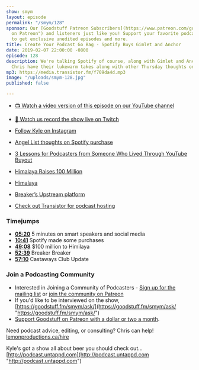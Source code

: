 ```yaml
---
show: smym
layout: episode
permalink: "/smym/128"
sponsor: Our [Goodstuff Patreon Subscribers](https://www.patreon.com/goodstuff "Goodstuff
  on Patreon") and listeners just like you! Support your favorite podcasts directly
  to get exclusive unedited episodes and more.
title: Create Your Podcast Go Bag - Spotify Buys Gimlet and Anchor
date: 2019-02-07 22:00:00 -0800
episode: 128
description: We're talking Spotify of course, along with Gimlet and Anchor. Kyle and
  Chris have their lukewarm takes along with other Thursday thoughts on podcasting.
mp3: https://media.transistor.fm/f709da4d.mp3
image: "/uploads/smym-128.jpg"
published: false

---
```

* [📺 Watch a video version of this episode on our YouTube channel](https://www.youtube.com/watch?v=380EPnxMVKU)
* [👾 Watch us record the show live on Twitch](https://www.twitch.tv/goodstuff_fm)

* [Follow Kyle on Instagram](https://www.instagram.com/kyleroderick/)
* [Angel List thoughts on Spotify purchase](https://sg-mktg.com/MTU0OTU2NTk5MXxYbENBNmFuWHNRNWtHaUQ3cEc1clpzaTBVdkNRSXg0WWlXWmJDNDR4Rnp1dGJPTG4ybmphemZOVWs5dlhiUTlkQ0laQ24yNFg5Rlo3b1VXU2FDd3NuSno5VnJRcUtESG56dFpIblBuN21lWXlmMF9kMGhYRkUxYk5aaTM5VFhQSWlibndPYkJxWERFdkxLMnpHMmpzSXNlQnhIRlJlNnVEb0tobjE4aDBpbjgzM0pENldXcTF4SmpNX2tCNVJQaEpGMTZVaUhxMGNCVTc5cGJNSFNjOEZMTUNhNjhHaFktdjQwVkw5OW5wUzA5bEZ2NGt5TGtRSmozOFQ1Yjl1WHFpS09vU3zPFa83E-VJi75WWVOwxvSTC1V68301IIPjfK-73ud73Q==)
* [3 Lessons for Podcasters from Someone Who Lived Through YouTube Buyout](https://medium.com/@shessomickey/3-lessons-for-podcasters-from-someone-who-lived-through-youtubes-buyout-1beacbcfbcb)
* [Himalaya Raises 100 Million](https://ca.news.yahoo.com/podcast-platform-himalaya-raises-100-173314180.html)
* [Himalaya](https://www.himalaya.com)
* [Breaker’s Upstream platform](https://www.breaker.audio/i/upstream)

* [Check out Transistor for podcast hosting](https://transistor.fm/?via=chris)

### Timejumps

* **[05:20](#t=05:20)** 5 minutes on smart speakers and social media
* **[10:41](#t=10:41)** Spotify made some purchases
* **[49:08](#t=49:08)** $100 million to Himilaya
* **[52:39](#t=52:39)** Breaker Breaker
* **[57:10](#t=57:10)** Castaways Club Update

### Join a Podcasting Community

* Interested in Joining a Community of Podcasters - [Sign up for the mailing list](https://mailchi.mp/ad73a5bdfab5/podcasting) or [join the community on Patreon](https://www.patreon.com/castawaysclub)
* If you'd like to be interviewed on the show, [https://goodstuff.fm/smym/ask/](https://goodstuff.fm/smym/ask/ "https://goodstuff.fm/smym/ask/")
* [Support Goodstuff on Patreon with a dollar or two a month](https://www.patreon.com/goodstuff).

Need podcast advice, editing, or consulting? Chris can help! [lemonproductions.ca/hire](https://lemonproductions.ca/hire)

Kyle's got a show all about beer you should check out... [http://podcast.untappd.com](http://podcast.untappd.com "http://podcast.untappd.com")